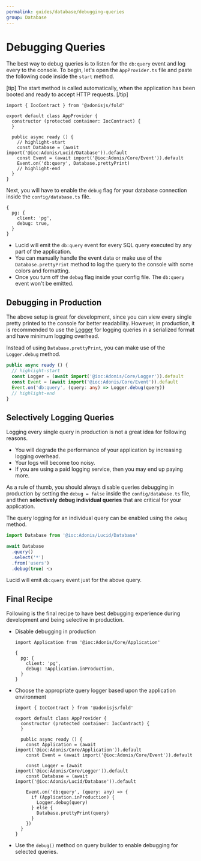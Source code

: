 ```yaml
---
permalink: guides/database/debugging-queries
group: Database
---
```


# Debugging Queries
The best way to debug queries is to listen for the `db:query` event and log every to the console. To begin, let's open the `AppProvider.ts` file and paste the following code inside the `start` method.

[tip]
The start method is called automatically, when the application has been booted and ready to accept HTTP requests.
[/tip]

```ts{}{providers/AppProvider.ts}
import { IocContract } from '@adonisjs/fold'

export default class AppProvider {
  constructor (protected container: IocContract) {
  }

  public async ready () {
    // highlight-start
    const Database = (await import('@ioc:Adonis/Lucid/Database')).default
    const Event = (await import('@ioc:Adonis/Core/Event')).default
    Event.on('db:query', Database.prettyPrint)
    // highlight-end
  }
}
```

Next, you will have to enable the `debug` flag for your database connection inside the `config/database.ts` file.

```ts{}{config/database.ts}
{
  pg: {
    client: 'pg',
    debug: true,
  }
}
```

- Lucid will emit the `db:query` event for every SQL query executed by any part of the application.
- You can manually handle the event data or make use of the `Database.prettyPrint` method to log the query to the console with some colors and formatting.
- Once you turn off the `debug` flag inside your config file. The `db:query` event won't be emitted.

## Debugging in Production
The above setup is great for development, since you can view every single pretty printed to the console for better readability. However, in production, it is recommended to use the [Logger](/guides/logger) for logging queries in a serialized format and have minimum logging overhead.

Instead of using `Database.prettyPrint`, you can make use of the `Logger.debug` method.

```ts
public async ready () {
  // highlight-start
  const Logger = (await import('@ioc:Adonis/Core/Logger')).default
  const Event = (await import('@ioc:Adonis/Core/Event')).default
  Event.on('db:query', (query: any) => Logger.debug(query))
  // highlight-end
}
```

## Selectively Logging Queries
Logging every single query in production is not a great idea for following reasons.

- You will degrade the performance of your application by increasing logging overhead.
- Your logs will become too noisy.
- If you are using a paid logging service, then you may end up paying more.

As a rule of thumb, you should always disable queries debugging in production by setting the `debug = false` inside the `config/database.ts` file, and then **selectively debug individual queries** that are critical for your application.

The query logging for an individual query can be enabled using the `debug` method.

```ts
import Database from '@ioc:Adonis/Lucid/Database'

await Database
  .query()
  .select('*')
  .from('users')
  .debug(true) 👈
```

Lucid will emit `db:query` event just for the above query.

## Final Recipe
Following is the final recipe to have best debugging experience during development and being selective in production.

- Disable debugging in production
  ```ts{}{config/database.js}
  import Application from '@ioc:Adonis/Core/Application'

  {
    pg: {
      client: 'pg',
      debug: !Application.inProduction,
    }
  }
  ```
- Choose the appropriate query logger based upon the application environment
  ```ts{}{providers/AppProvider.ts}
  import { IocContract } from '@adonisjs/fold'

  export default class AppProvider {
    constructor (protected container: IocContract) {
    }

    public async ready () {
      const Application = (await import('@ioc:Adonis/Core/Application')).default
      const Event = (await import('@ioc:Adonis/Core/Event')).default

      const Logger = (await import('@ioc:Adonis/Core/Logger')).default
      const Database = (await import('@ioc:Adonis/Lucid/Database')).default

      Event.on('db:query', (query: any) => {
        if (Application.inProduction) {
          Logger.debug(query)
        } else {
          Database.prettyPrint(query)
        }
      })
    }
  }
  ```
- Use the `debug()` method on query builder to enable debugging for selected queries.
